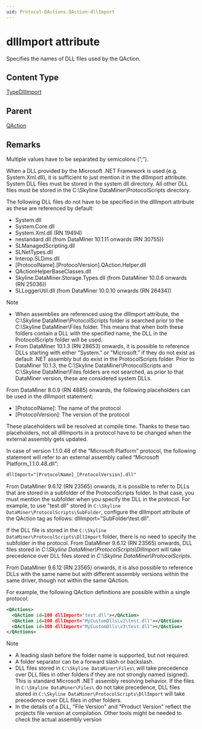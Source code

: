 ```yaml
---
uid: Protocol.QActions.QAction-dllImport
---
```


# dllImport attribute

Specifies the names of DLL files used by the QAction.

## Content Type

[TypeDllImport](xref:Protocol-TypeDllImport)

## Parent

[QAction](xref:Protocol.QActions.QAction)

## Remarks

Multiple values have to be separated by semicolons (”;”).

When a DLL provided by the Microsoft .NET Framework is used (e.g. System.Xml.dll), it is sufficient to just mention it in the dllImport attribute. System DLL files must be stored in the system dll directory. All other DLL files must be stored in the C:\Skyline DataMiner\ProtocolScripts directory.

The following DLL files do not have to be specified in the dllImport attribute as these are referenced by default:

- System.dll
- System.Core.dll
- System.Xml.dll (RN 19494)
- nestandard.dll (from DataMiner 10.1.11 onwards (RN 30755))
- SLManagedScripting.dll
- SLNetTypes.dll
- Interop.SLDms.dll
- [ProtocolName].[ProtocolVersion].QAction.Helper.dll
- QActionHelperBaseClasses.dll
- Skyline.DataMiner.Storage.Types.dll (from DataMiner 10.0.6 onwards (RN 25036))
- SLLoggerUtil.dll (from DataMiner 10.0.10 onwards (RN 26434))

> [!NOTE]
>
> - When assemblies are referenced using the dllImport attribute, the C:\Skyline DataMiner\ProtocolScripts folder is searched prior to the C:\Skyline DataMiner\Files folder. This means that when both these folders contain a DLL with the specified name, the DLL in the ProtocolScripts folder will be used.
> - From DataMiner 10.1.3 (RN 28653) onwards, it is possible to reference DLLs starting with either "System." or "Microsoft." if they do not exist as default .NET assembly but do exist in the ProtocolScripts folder. Prior to DataMiner 10.1.3, the C:\Skyline DataMiner\ProtocolScripts and C:\Skyline DataMiner\Files folders are not searched, as prior to that DataMiner version, these are considered system DLLs.

From DataMiner 8.0.9 (RN 4885) onwards, the following placeholders can be used in the dllImport statement:

- [ProtocolName]: The name of the protocol
- [ProtocolVersion]: The version of the protocol

These placeholders will be resolved at compile time. Thanks to these two placeholders, not all dllImports in a protocol have to be changed when the external assembly gets updated.

In case of version 1.1.0.48 of the “Microsoft Platform” protocol, the following statement will refer to an external assembly called “Microsoft Platform_1.1.0.48.dll”:

```xml
dllImport="[ProtocolName]_[ProtocolVersion].dll"
```

From DataMiner 9.6.12 (RN 23565) onwards, it is possible to refer to DLLs that are stored in a subfolder of the ProtocolScripts folder. In that case, you must mention the subfolder when you specify the DLL in the protocol. For example, to use "test.dll" stored in `C:\Skyline DataMiner\ProtocolScripts\SubFolder`, configure the dllImport attribute of the QAction tag as follows: dllImport="SubFolder\test.dll".

If the DLL file is stored in the `C:\Skyline DataMiner\ProtocolScripts\DllImport` folder, there is no need to specify the subfolder in the protocol. From DataMiner 9.6.12 (RN 23565) onwards, DLL files stored in *C:\Skyline DataMiner\ProtocolScripts\DllImport* will take precedence over DLL files stored in *C:\Skyline DataMiner\ProtocolScripts*.

From DataMiner 9.6.12 (RN 23565) onwards, it is also possible to reference DLLs with the same name but with different assembly versions within the same driver, though not within the same QAction.

For example, the following QAction definitions are possible within a single protocol:

```xml
<QActions>
  <QAction id=100 dllImport="test.dll"></QAction>
  <QAction id=200 dllImport="MyCustomDlls\v2\test.dll"></QAction>
  <QAction id=300 dllImport="MyCustomDlls\v3\test.dll"></QAction>
</QActions>
```

> [!NOTE]
>
> - A leading slash before the folder name is supported, but not required.
> - A folder separator can be a forward slash or backslash.
> - DLL files stored in `C:\Skyline DataMiner\Files\` will take precedence over DLL files in other folders if they are not strongly named (signed). This is standard Microsoft .NET assembly resolving behavior. If the files in `C:\Skyline DataMiner\Files\` do not take precedence, DLL files stored in `C:\Skyline DataMiner\ProtocolScripts\DllImport` will take precedence over DLL files in other folders.
> - In the details of a DLL, "File Version" and "Product Version" reflect the projects file version at compilation. Other tools might be needed to check the actual assembly version
